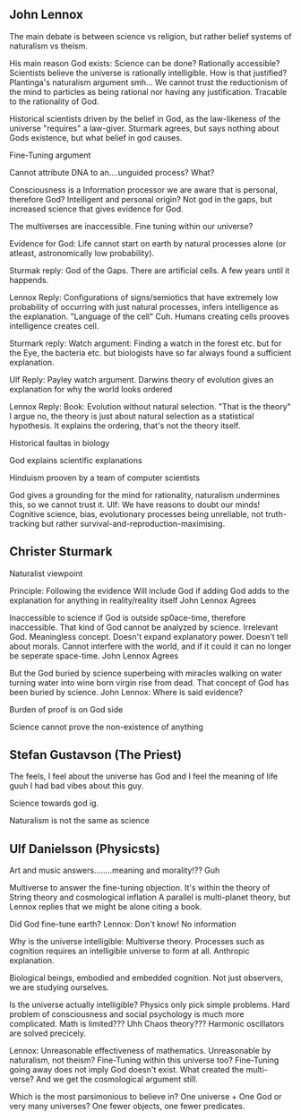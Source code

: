 

## John Lennox
The main debate is between science vs religion, but rather belief systems of naturalism vs theism.

His main reason God exists: Science can be done? Rationally accessible? Scientists believe the universe is rationally intelligible. How is that justified? Plantinga's naturalism argument smh... We cannot trust the reductionism of the mind to particles as being rational nor having any justification. Tracable to the rationality of God. 

Historical scientists driven by the belief in God, as the law-likeness of the universe "requires" a law-giver. 
Sturmark agrees, but says nothing about Gods existence, but what belief in god causes. 

Fine-Tuning argument

Cannot attribute DNA to an....unguided process? What?

Consciousness is a Information processor we are aware that is personal, therefore God? Intelligent and personal origin? Not god in the gaps, but increased science that gives evidence for God. 


The multiverses are inaccessible. Fine tuning within our universe? 



Evidence for God: Life cannot start on earth by natural processes alone (or atleast, astronomically low probability).

Sturmak reply: God of the Gaps. There are artificial cells. A few years until it happends. 

Lennox Reply: Configurations of signs/semiotics that have extremely low probability of occurring with just natural processes, infers intelligence as the explanation. "Language of the cell" Cuh. Humans creating cells prooves intelligence creates cell. 

Sturmark reply: Watch argument: Finding a watch in the forest etc. but for the Eye, the bacteria etc. but biologists have so far always found a sufficient explanation.

Ulf Reply: Payley watch argument. Darwins theory of evolution gives an explanation for why the world looks ordered

Lennox Reply: Book: Evolution without natural selection. "That is the theory" I argue no, the theory is just about natural selection as a statistical hypothesis. It explains the ordering, that's not the theory itself. 

Historical faultas in biology


God explains scientific explanations

Hinduism prooven by a team of computer scientists

God gives a grounding for the mind for rationality, naturalism undermines this, so we cannot trust it. 
Ulf: We have reasons to doubt our minds! Cognitive science, bias, evolutionary processes being unreliable, not truth-tracking but rather survival-and-reproduction-maximising. 





## Christer Sturmark
Naturalist viewpoint

Principle: Following the evidence
Will include God if adding God adds to the explanation for anything in reality/reality itself
John Lennox Agrees

Inaccessible to science if God is outside sp0ace-time, therefore inaccessible. That kind of God cannot be analyzed by science. Irrelevant God. Meaningless concept. Doesn't expand explanatory power. Doesn't tell about morals. Cannot interfere with the world, and if it could it can no longer be seperate space-time. 
John Lennox Agrees

But the God buried by science superbeing with miracles walking on water turning water into wine born virgin rise from dead. That concept of God has been buried by science. 
John Lennox: Where is said evidence?


Burden of proof is on God side


Science cannot prove the non-existence of anything

## Stefan Gustavson (The Priest)

The feels, I feel about the universe has God and I feel the meaning of life guuh I had bad vibes about this guy.

Science towards god ig.


Naturalism is not the same as science



## Ulf Danielsson (Physicsts)

Art and music answers........meaning and morality!?? Guh

Multiverse to answer the fine-tuning objection.
It's within the theory of String theory and cosmological inflation
A parallel is multi-planet theory, but Lennox replies that we might be alone citing a book.

Did God fine-tune earth?
Lennox: Don't know! No information


Why is the universe intelligible: Multiverse theory. Processes such as cognition requires an intelligible universe to form at all. Anthropic explanation.

Biological beings, embodied and embedded cognition. Not just observers, we are studying ourselves.

Is the universe actually intelligible? Physics only pick simple problems. Hard problem of consciousness and social psychology is much more complicated. Math is limited??? Uhh Chaos theory??? Harmonic oscillators are solved precicely. 

Lennox: Unreasonable effectiveness of mathematics. Unreasonable by naturalism, not theism? 
Fine-Tuning within this universe too?
Fine-Tuning going away does not imply God doesn't exist. What created the multi-verse? And we get the cosmological argument still.

Which is the most parsimonious to believe in? One universe + One God or very many universes? One fewer objects, one fewer predicates. 